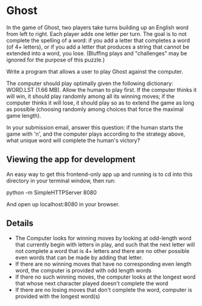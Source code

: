 # Ghost

In the game of Ghost, two players take turns building up an English word from left to right. 
Each player adds one letter per turn. The goal is to not complete the spelling of a word: 
if you add a letter that completes a word (of 4+ letters), or 
if you add a letter that produces a string that cannot be extended into a word, you lose. 
(Bluffing plays and "challenges" may be ignored for the purpose of this puzzle.)

Write a program that allows a user to play Ghost against the computer.

The computer should play optimally given the following dictionary: WORD.LST (1.66 MB). 
Allow the human to play first. If the computer thinks it will win, it should play randomly 
among all its winning moves; if the computer thinks it will lose, it should play so as to 
extend the game as long as possible (choosing randomly among choices that force the maximal game length).

In your submission email, answer this question: if the human starts the game with 'n', 
and the computer plays according to the strategy above, what unique word will complete the human's victory? 

## Viewing the app for development

An easy way to get this frontend-only app up and running is to cd into this directory in your terminal window, then run:

python -m SimpleHTTPServer 8080

And open up localhost:8080 in your browser. 

## Details

- The Computer looks for winning moves by looking at odd-length word that currently begin with letters in play, and such that the next letter will not complete a word that is 4+ letters and there are no other possible even words that can be made by adding that letter. 
- If there are no winning moves that have no corresponding even length word, the computer is provided with odd length words 
- If there no such winning moves, the computer looks at the longest word that whose next character played doesn't complete the word
- If there are no losing moves that don't complete the word, computer is provided with the longest word(s)

